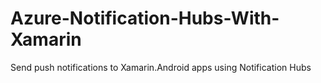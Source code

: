 # Azure-Notification-Hubs-With-Xamarin
Send push notifications to Xamarin.Android apps using Notification Hubs

